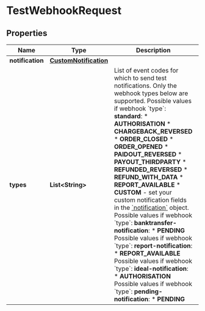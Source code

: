 

# TestWebhookRequest


## Properties

Name | Type | Description | Notes
------------ | ------------- | ------------- | -------------
**notification** | [**CustomNotification**](CustomNotification.md) |  |  [optional]
**types** | **List&lt;String&gt;** | List of event codes for which to send test notifications. Only the webhook types below are supported.   Possible values if webhook &#x60;type&#x60;: **standard**:  * **AUTHORISATION** * **CHARGEBACK_REVERSED** * **ORDER_CLOSED** * **ORDER_OPENED** * **PAIDOUT_REVERSED** * **PAYOUT_THIRDPARTY** * **REFUNDED_REVERSED** * **REFUND_WITH_DATA** * **REPORT_AVAILABLE** * **CUSTOM** - set your custom notification fields in the [&#x60;notification&#x60;](https://docs.adyen.com/api-explorer/#/ManagementService/v1/post/companies/{companyId}/webhooks/{webhookId}/test__reqParam_notification) object.  Possible values if webhook &#x60;type&#x60;: **banktransfer-notification**:  * **PENDING**  Possible values if webhook &#x60;type&#x60;: **report-notification**:  * **REPORT_AVAILABLE**  Possible values if webhook &#x60;type&#x60;: **ideal-notification**:  * **AUTHORISATION**  Possible values if webhook &#x60;type&#x60;: **pending-notification**:  * **PENDING**  |  [optional]



